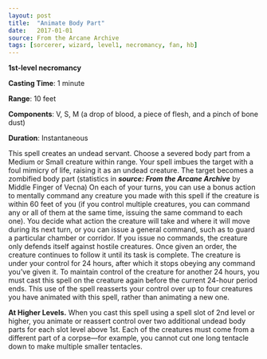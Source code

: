 ```yaml
---
layout: post
title:  "Animate Body Part"
date:   2017-01-01
source: From the Arcane Archive
tags: [sorcerer, wizard, level1, necromancy, fan, hb]
---
```


**1st-level necromancy**

**Casting Time**: 1 minute

**Range**: 10 feet

**Components**: V, S, M (a drop of blood, a piece of flesh, and a pinch of bone dust)

**Duration**: Instantaneous

This spell creates an undead servant. Choose a severed body part from a Medium or Small creature within range. Your spell imbues the target with a foul mimicry of life, raising it as an undead creature. The target becomes a zombified body part (statistics in ***source: From the Arcane Archive*** by Middle Finger of Vecna)
On each of your turns, you can use a bonus action to mentally command any creature you made with this spell if the creature is within 60 feet of you (if you control multiple creatures, you can command any or all of them at the same time, issuing the same command to each one). You decide what action the creature will take and where it will move during its next turn, or you can issue a general command, such as to guard a particular chamber or corridor. If you issue no commands, the creature only defends itself against hostile creatures.
Once given an order, the creature continues to follow it until its task is complete. The creature is under your control for 24 hours, after which it stops obeying any command you’ve given it. To maintain control of the creature for another 24 hours, you must cast this spell on the creature again before the current 24-hour period ends. This use of the spell reasserts your control over up to four creatures you have animated with this spell, rather than animating a new one.

**At Higher Levels.** When you cast this spell using a spell slot of 2nd level or higher, you animate or reassert control over two additional undead body parts for each slot level above 1st. Each of the creatures must come from a different part of a corpse―for example, you cannot cut one long tentacle down to make multiple smaller tentacles.

